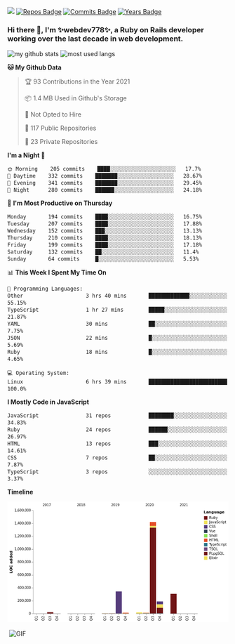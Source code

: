 ![](https://visitor-badge.glitch.me/badge?page_id=webdev778.webdev778)
[![Repos Badge](https://badges.pufler.dev/repos/webdev778)](https://badges.pufler.dev)
[![Commits Badge](https://badges.pufler.dev/commits/monthly/webdev778)](https://badges.pufler.dev)
[![Years Badge](https://badges.pufler.dev/years/webdev778)](https://badges.pufler.dev)
### Hi there 👋, I'm ✨webdev778✨, a Ruby on Rails developer working over the last decade in web development.


![my github stats](https://github-readme-stats.vercel.app/api?username=webdev778&show_icons=true&theme=tokyonight&line_height=27)
![most used langs](https://github-readme-stats.vercel.app/api/top-langs/?username=webdev778&hide=css,html&theme=tokyonight)

<!--START_SECTION:waka-->
**🐱 My Github Data** 

> 🏆 93 Contributions in the Year 2021
 > 
> 📦 1.4 MB Used in Github's Storage 
 > 
> 🚫 Not Opted to Hire
 > 
> 📜 117 Public Repositories 
 > 
> 🔑 23 Private Repositories  
 > 
**I'm a Night 🦉** 

```text
🌞 Morning    205 commits    ████░░░░░░░░░░░░░░░░░░░░░   17.7% 
🌆 Daytime    332 commits    ███████░░░░░░░░░░░░░░░░░░   28.67% 
🌃 Evening    341 commits    ███████░░░░░░░░░░░░░░░░░░   29.45% 
🌙 Night      280 commits    ██████░░░░░░░░░░░░░░░░░░░   24.18%

```
📅 **I'm Most Productive on Thursday** 

```text
Monday       194 commits    ████░░░░░░░░░░░░░░░░░░░░░   16.75% 
Tuesday      207 commits    ████░░░░░░░░░░░░░░░░░░░░░   17.88% 
Wednesday    152 commits    ███░░░░░░░░░░░░░░░░░░░░░░   13.13% 
Thursday     210 commits    ████░░░░░░░░░░░░░░░░░░░░░   18.13% 
Friday       199 commits    ████░░░░░░░░░░░░░░░░░░░░░   17.18% 
Saturday     132 commits    ██░░░░░░░░░░░░░░░░░░░░░░░   11.4% 
Sunday       64 commits     █░░░░░░░░░░░░░░░░░░░░░░░░   5.53%

```


📊 **This Week I Spent My Time On** 

```text
💬 Programming Languages: 
Other                    3 hrs 40 mins       █████████████░░░░░░░░░░░░   55.15% 
TypeScript               1 hr 27 mins        █████░░░░░░░░░░░░░░░░░░░░   21.87% 
YAML                     30 mins             ██░░░░░░░░░░░░░░░░░░░░░░░   7.75% 
JSON                     22 mins             █░░░░░░░░░░░░░░░░░░░░░░░░   5.69% 
Ruby                     18 mins             █░░░░░░░░░░░░░░░░░░░░░░░░   4.65%

💻 Operating System: 
Linux                    6 hrs 39 mins       █████████████████████████   100.0%

```

**I Mostly Code in JavaScript** 

```text
JavaScript               31 repos            ████████░░░░░░░░░░░░░░░░░   34.83% 
Ruby                     24 repos            ██████░░░░░░░░░░░░░░░░░░░   26.97% 
HTML                     13 repos            ███░░░░░░░░░░░░░░░░░░░░░░   14.61% 
CSS                      7 repos             ██░░░░░░░░░░░░░░░░░░░░░░░   7.87% 
TypeScript               3 repos             ░░░░░░░░░░░░░░░░░░░░░░░░░   3.37%

```


**Timeline**

![Chart not found](https://raw.githubusercontent.com/webdev778/webdev778/master/charts/bar_graph.png) 


<!--END_SECTION:waka-->

<img align="right" alt="GIF" src="https://github.com/webdev778/webdev778/blob/main/code.gif?raw=true" width="500" height="320" />

<!--
**webdev778/webdev778** is a ✨ _special_ ✨ repository because its `README.md` (this file) appears on your GitHub profile.

Here are some ideas to get you started:

- 🔭 I’m currently working on ...
- 🌱 I’m currently learning ...
- 👯 I’m looking to collaborate on ...
- 🤔 I’m looking for help with ...
- 💬 Ask me about ...
- 📫 How to reach me: ...
- 😄 Pronouns: ...
- ⚡ Fun fact: ...
-->
